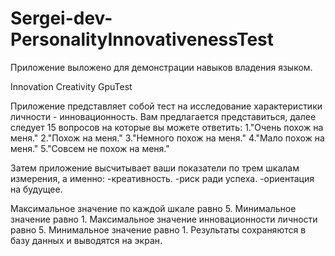# Sergei-dev-PersonalityInnovativenessTest

Приложение выложено для демонстрации навыков владения языком.

Innovation Creativity GpuTest 

Приложение представляет собой тест на исследование характеристики личности - инновационность.
Вам предлагается представиться, далее следует 15 вопросов на которые вы можете ответить:
1."Очень похож на меня."
2."Похож на меня."
3."Немного похож на меня."
4."Мало похож на меня."
5."Совсем не похож на меня."

Затем приложение высчитывает ваши показатели по трем шкалам измерения, а именно:
-креативность.
-риск ради успеха.
-ориентация на будущее.

Максимальное значение по каждой шкале равно 5. Минимальное значение равно 1.
Максимальное значение инновационности личности равно 5. Минимальное значение равно 1.
Результаты сохраняются в базу данных и выводятся на экран.
